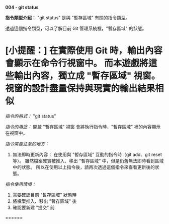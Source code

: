 **004 - git status**

**指令類型介紹：**
"git status" 是與 "暫存區域" 有關的指令類型。

透過這個指令類型，可以了解目前 Git 管理系統裡，"暫存區域" 的狀態。

[小提醒：]
在實際使用 Git 時，輸出內容會顯示在命令行視窗中。
而本遊戲將這些輸出內容，獨立成 "暫存區域" 視窗。
視窗的設計盡量保持與現實的輸出結果相似
======
*指令的格式：*
"git status"

*指令的用途：* 
開啟 "暫存區域" 視窗
會將執行指令時，"暫存區域" 裡的內容顯示在視窗中。

*指令需要注意的地方：* 
1. 無法即時更新內容：
在使用與 "暫存區域" 互動的指令時（git add、git reset 等）。
雖然檔案確實被推入、移出 "暫存區域" 中，但是仍舊無法即時看到區域中的狀態。
所以在使用以上指令後，請再次透過這個指令來查看更新後的狀態。

*指令使用情境：*
1. 需要確認目前 "暫存區域" 狀態時
2. 將檔案推入、移出 "暫存區域" 後
3. 確認要新建 "提交" 前

======

